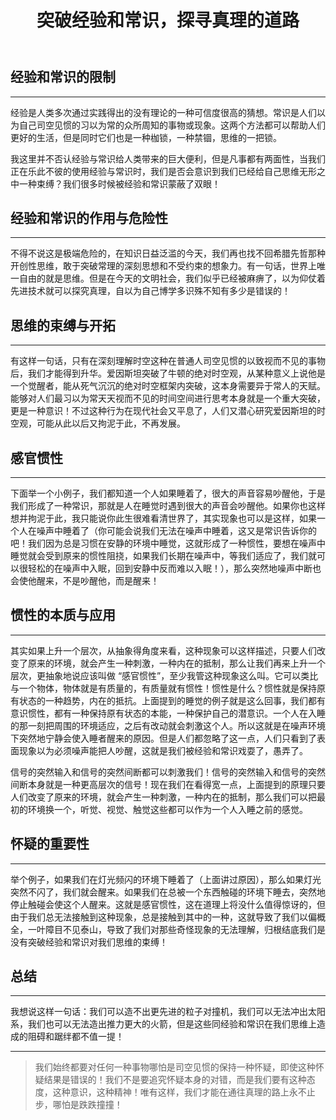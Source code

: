 ﻿---
title: "突破经验和常识，探寻真理的道路"
excerpt: "经验是人类多次通过实践得出的没有理论的一种可信度很高的猜想。常识是人们以为自己司空见惯的习以为常的众所周知的事物或现象。但是同时它们也是一种枷锁，一种禁锢，思维的一把锁。"
categories:
  - 哲学
tags:
  - 经验
  - 常识
  - 真理
  - 惯性
header:
  overlay_image: /assets/images/
tagline: 从哲学、科学、艺术等不同领域的角度出发，探究突破经验和常识的思维方式和方法，探寻寻找真理的道路和可能性。 
---
## 经验和常识的限制

---

经验是人类多次通过实践得出的没有理论的一种可信度很高的猜想。常识是人们以为自己司空见惯的习以为常的众所周知的事物或现象。这两个方法都可以帮助人们更好的生活，但是同时它们也是一种枷锁，一种禁锢，思维的一把锁。

我这里并不否认经验与常识给人类带来的巨大便利，但是凡事都有两面性，当我们正在乐此不彼的使用经验与常识时，我们是否会意识到我们已经给自己思维无形之中一种束缚？我们很多时候被经验和常识蒙蔽了双眼！

## 经验和常识的作用与危险性

---

不得不说这是极端危险的，在知识日益泛滥的今天，我们再也找不回希腊先哲那种开创性思维，敢于突破常理的深刻思想和不受约束的想象力。有一句话，世界上唯一自由的就是思维。但是在今天的文明社会，我们似乎已经被麻痹了，以为仰仗着先进技术就可以探究真理，自以为自己博学多识殊不知有多少是错误的！

## 思维的束缚与开拓

---

有这样一句话，只有在深刻理解时空这种在普通人司空见惯的以致视而不见的事物后，我们才能得到升华。爱因斯坦突破了牛顿的绝对时空观，从某种意义上说他是一个觉醒者，能从死气沉沉的绝对时空框架内突破，这本身需要异于常人的天赋。能够对人们最习以为常天天视而不见的时间空间进行思考本身就是一个重大突破，更是一种意识！不过这种行为在现代社会又平息了，人们又潜心研究爱因斯坦的时空观，可能从此以后又拘泥于此，不再发展。

## 感官惯性

---

下面举一个小例子，我们都知道一个人如果睡着了，很大的声音容易吵醒他，于是我们形成了一种常识，那就是人在睡觉时遇到很大的声音会吵醒他。如果你也这样想并拘泥于此，我只能说你此生很难看清世界了，其实现象也可以是这样，如果一个人在噪声中睡着了（你可能会说我们无法在噪声中睡着，这又是常识告诉你的吧！我们因为总是习惯在安静的环境中睡觉，这就形成了一种惯性，要想在噪声中睡觉就会受到原来的惯性阻挠，如果我们长期在噪声中，等我们适应了，我们就可以很轻松的在噪声中入眠，回到安静中反而难以入眠！），那么突然地噪声中断也会使他醒来，不是吵醒他，而是醒来！

## 惯性的本质与应用

---

其实如果上升一个层次，从抽象得角度来看，这种现象可以这样描述，只要人们改变了原来的环境，就会产生一种刺激，一种内在的抵制，那么让我们再来上升一个层次，更抽象地说应该叫做 “感官惯性”，至少我管这种现象这么叫。它可以类比与一个物体，物体就是有质量的，有质量就有惯性！惯性是什么？惯性就是保持原有状态的一种趋势，内在的抵抗。上面提到的睡觉的例子就是这么回事，我们都有意识惯性，都有一种保持原有状态的本能，一种保护自己的潜意识。一个人在入睡的那一刻把周围的环境适应，之后有改动就会刺激这个人。所以这就是在噪声环境下突然地宁静会使入睡者醒来的原因。但是人们都忽略了这一点，人们只看到了表面现象以为必须噪声能把人吵醒，这就是我们被经验和常识戏耍了，愚弄了。

信号的突然输入和信号的突然间断都可以刺激我们！信号的突然输入和信号的突然间断本身就是一种更高层次的信号！现在我们在看得宽一点，上面提到的原理只要人们改变了原来的环境，就会产生一种刺激，一种内在的抵制，那么我们可以把最初的环境换一个，听觉、视觉、触觉这些都可以作为一个人入睡之前的感觉。

## 怀疑的重要性

---

举个例子，如果我们在灯光频闪的环境下睡着了（上面讲过原因），那么如果灯光突然不闪了，我们就会醒来。如果我们在总被一个东西触碰的环境下睡去，突然地停止触碰会使这个人醒来。这就是感官惯性，这在道理上将没什么值得惊讶的，但由于我们总无法接触到这种现象，总是接触到其中的一种，这就导致了我们以偏概全，一叶障目不见泰山，导致了我们对那些奇怪现象的无法理解，归根结底我们是没有突破经验和常识对我们思维的束缚！

## 总结

---

我想说这样一句话：我们可以造不出更先进的粒子对撞机，我们可以无法冲出太阳系，我们也可以无法造出推力更大的火箭，但是这些同经验和常识在我们思维上造成的阻碍和踞绊都不值一提！

---

> 我们始终都要对任何一种事物哪怕是司空见惯的保持一种怀疑，即使这种怀疑结果是错误的！我们不是要追究怀疑本身的对错，而是我们要有这种态度，这种意识，这种精神！唯有这样，我们才能在通往真理的路上永不止步，哪怕是跌跌撞撞！
